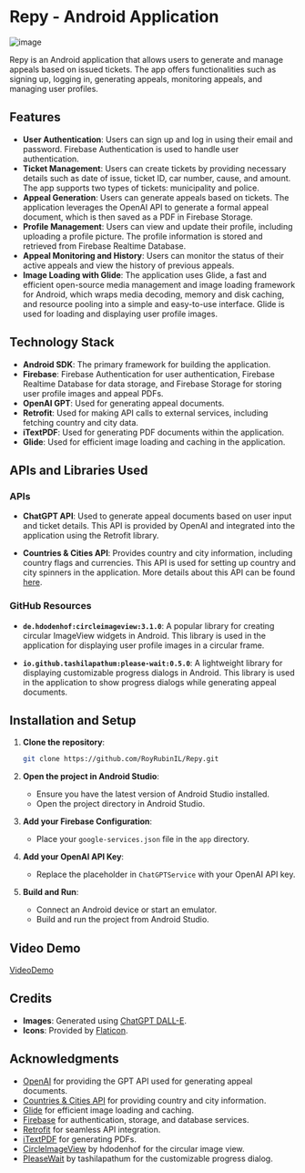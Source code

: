 # Repy - Android Application

![image](https://github.com/user-attachments/assets/1543d1e9-1eb3-440e-9c48-5eccfdf9b75d)

Repy is an Android application that allows users to generate and manage appeals based on issued tickets. The app offers functionalities such as signing up, logging in, generating appeals, monitoring appeals, and managing user profiles.

## Features

- **User Authentication**: Users can sign up and log in using their email and password. Firebase Authentication is used to handle user authentication.
- **Ticket Management**: Users can create tickets by providing necessary details such as date of issue, ticket ID, car number, cause, and amount. The app supports two types of tickets: municipality and police.
- **Appeal Generation**: Users can generate appeals based on tickets. The application leverages the OpenAI API to generate a formal appeal document, which is then saved as a PDF in Firebase Storage.
- **Profile Management**: Users can view and update their profile, including uploading a profile picture. The profile information is stored and retrieved from Firebase Realtime Database.
- **Appeal Monitoring and History**: Users can monitor the status of their active appeals and view the history of previous appeals.
- **Image Loading with Glide**: The application uses Glide, a fast and efficient open-source media management and image loading framework for Android, which wraps media decoding, memory and disk caching, and resource pooling into a simple and easy-to-use interface. Glide is used for loading and displaying user profile images.

## Technology Stack

- **Android SDK**: The primary framework for building the application.
- **Firebase**: Firebase Authentication for user authentication, Firebase Realtime Database for data storage, and Firebase Storage for storing user profile images and appeal PDFs.
- **OpenAI GPT**: Used for generating appeal documents.
- **Retrofit**: Used for making API calls to external services, including fetching country and city data.
- **iTextPDF**: Used for generating PDF documents within the application.
- **Glide**: Used for efficient image loading and caching in the application.

## APIs and Libraries Used

### APIs

- **ChatGPT API**: Used to generate appeal documents based on user input and ticket details. This API is provided by OpenAI and integrated into the application using the Retrofit library.
  
- **Countries & Cities API**: Provides country and city information, including country flags and currencies. This API is used for setting up country and city spinners in the application. More details about this API can be found [here](https://documenter.getpostman.com/view/1134062/T1LJjU52).

### GitHub Resources

- **`de.hdodenhof:circleimageview:3.1.0`**: A popular library for creating circular ImageView widgets in Android. This library is used in the application for displaying user profile images in a circular frame.

- **`io.github.tashilapathum:please-wait:0.5.0`**: A lightweight library for displaying customizable progress dialogs in Android. This library is used in the application to show progress dialogs while generating appeal documents.


## Installation and Setup

1. **Clone the repository**:
    ```bash
    git clone https://github.com/RoyRubinIL/Repy.git
    ```

2. **Open the project in Android Studio**:
   - Ensure you have the latest version of Android Studio installed.
   - Open the project directory in Android Studio.

3. **Add your Firebase Configuration**:
   - Place your `google-services.json` file in the `app` directory.

4. **Add your OpenAI API Key**:
   - Replace the placeholder in `ChatGPTService` with your OpenAI API key.

5. **Build and Run**:
   - Connect an Android device or start an emulator.
   - Build and run the project from Android Studio.
  
## Video Demo
[VideoDemo](https://drive.google.com/file/d/1tH6E8N-2OzH1pq0UsZPZCo1iCs-Wsdaf/view?usp=sharing)

## Credits

- **Images**: Generated using [ChatGPT DALL-E](https://openai.com/dall-e-2).
- **Icons**: Provided by [Flaticon](https://www.flaticon.com/icon-fonts-most-downloaded).

## Acknowledgments

- [OpenAI](https://www.openai.com/) for providing the GPT API used for generating appeal documents.
- [Countries & Cities API](https://documenter.getpostman.com/view/1134062/T1LJjU52) for providing country and city information.
- [Glide](https://github.com/bumptech/glide) for efficient image loading and caching.
- [Firebase](https://firebase.google.com/) for authentication, storage, and database services.
- [Retrofit](https://square.github.io/retrofit/) for seamless API integration.
- [iTextPDF](https://itextpdf.com/) for generating PDFs.
- [CircleImageView](https://github.com/hdodenhof/CircleImageView) by hdodenhof for the circular image view.
- [PleaseWait](https://github.com/tashilapathum/PleaseWait) by tashilapathum for the customizable progress dialog.




